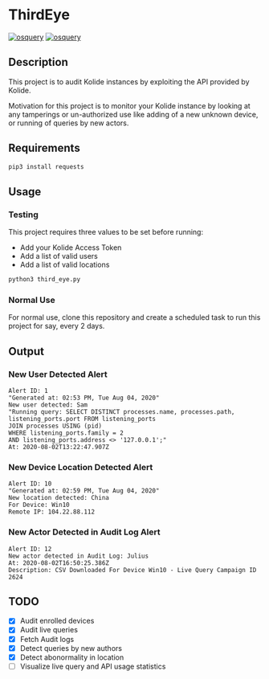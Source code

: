 # ThirdEye
[![osquery](https://img.shields.io/static/v1?label=osquery&message=kolide&color=blueviolet)](https://www.osquery.io)
[![osquery](https://img.shields.io/static/v1?label=made%20with&message=python%203&color=blue)](https://www.osquery.io)

## Description

This project is to audit Kolide instances by exploiting the API provided by Kolide. 

Motivation for this project is to monitor your Kolide instance by looking at any tamperings or un-authorized use like adding of a new unknown device, or running of queries by new actors.

## Requirements

```sh
pip3 install requests
```

## Usage

### Testing

This project requires three values to be set before running:
- Add your Kolide Access Token
- Add a list of valid users
- Add a list of valid locations

```sh
python3 third_eye.py
```

### Normal Use

For normal use, clone this repository and create a scheduled task to run this project for say, every 2 days.

## Output

### New User Detected Alert

```
Alert ID: 1
"Generated at: 02:53 PM, Tue Aug 04, 2020"
New user detected: Sam
"Running query: SELECT DISTINCT processes.name, processes.path, listening_ports.port FROM listening_ports
JOIN processes USING (pid)
WHERE listening_ports.family = 2
AND listening_ports.address <> '127.0.0.1';"
At: 2020-08-02T13:22:47.907Z
```

### New Device Location Detected Alert

```
Alert ID: 10
"Generated at: 02:59 PM, Tue Aug 04, 2020"
New location detected: China
For Device: Win10
Remote IP: 104.22.88.112
```

### New Actor Detected in Audit Log Alert

```
Alert ID: 12
New actor detected in Audit Log: Julius
At: 2020-08-02T16:50:25.386Z
Description: CSV Downloaded For Device Win10 - Live Query Campaign ID 2624
```

## TODO

- [x] Audit enrolled devices
- [x] Audit live queries
- [x] Fetch Audit logs
- [x] Detect queries by new authors
- [x] Detect abonormality in location
- [ ] Visualize live query and API usage statistics
